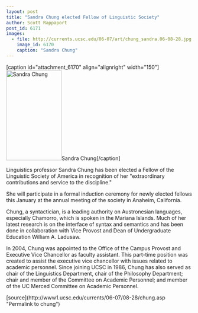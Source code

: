 ```yaml
---
layout: post
title: "Sandra Chung elected Fellow of Linguistic Society"
author: Scott Rappaport
post_id: 6171
images:
  - file: http://currents.ucsc.edu/06-07/art/chung_sandra.06-08-28.jpg
    image_id: 6170
    caption: "Sandra Chung"
---
```


[caption id="attachment_6170" align="alignright" width="150"]<a href="http://localhost/mysite/wp-content/uploads/2006/08/chung_sandra.06-08-28.jpg"><img class="size-full wp-image-6170" src="http://localhost/mysite/wp-content/uploads/2006/08/chung_sandra.06-08-28.jpg" alt="Sandra Chung" width="150" height="243" /></a>Sandra Chung[/caption]
<a name="content" id="content"></a>
<p>
  Linguistics professor Sandra Chung has been elected a Fellow of the Linguistic Society of America in recognition of her "extraordinary contributions and service to the discipline."
</p>
<p>
  She will participate in a formal induction ceremony for newly elected fellows this January at the annual meeting of the society in Anaheim, California.
</p>
<p>
  Chung, a syntactician, is a leading authority on Austronesian languages, especially Chamorro, which is spoken in the Mariana Islands. Much of her latest research is on the interface of syntax and semantics and has been done in collaboration with Vice Provost and Dean of Undergraduate Education William A. Ladusaw.
</p>
<p>
  In 2004, Chung was appointed to the Office of the Campus Provost and Executive Vice Chancellor as faculty assistant. This part-time position was created to assist the executive vice chancellor with issues related to academic personnel. Since joining UCSC in 1986, Chung has also served as chair of the Linguistics Department, chair of the Philosophy Department; chair and member of the Committee on Academic Personnel; and member of the UC Merced Committee on Academic Personnel.
</p>
[source](http://www1.ucsc.edu/currents/06-07/08-28/chung.asp "Permalink to chung")
